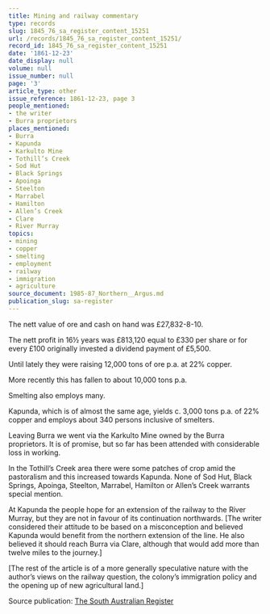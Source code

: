```yaml
---
title: Mining and railway commentary
type: records
slug: 1845_76_sa_register_content_15251
url: /records/1845_76_sa_register_content_15251/
record_id: 1845_76_sa_register_content_15251
date: '1861-12-23'
date_display: null
volume: null
issue_number: null
page: '3'
article_type: other
issue_reference: 1861-12-23, page 3
people_mentioned:
- the writer
- Burra proprietors
places_mentioned:
- Burra
- Kapunda
- Karkulto Mine
- Tothill’s Creek
- Sod Hut
- Black Springs
- Apoinga
- Steelton
- Marrabel
- Hamilton
- Allen’s Creek
- Clare
- River Murray
topics:
- mining
- copper
- smelting
- employment
- railway
- immigration
- agriculture
source_document: 1985-87_Northern__Argus.md
publication_slug: sa-register
---
```


The nett value of ore and cash on hand was £27,832-8-10.

The nett profit in 16½ years was £813,120 equal to £330 per share or for every £100 originally invested a dividend payment of £5,500.

Until lately they were raising 12,000 tons of ore p.a. at 22% copper.

More recently this has fallen to about 10,000 tons p.a.

Smelting also employs many.

Kapunda, which is of almost the same age, yields c. 3,000 tons p.a. of 22% copper and employs about 340 persons inclusive of smelters.

Leaving Burra we went via the Karkulto Mine owned by the Burra proprietors.  It is of promise, but so far has been attended with considerable loss in working.

In the Tothill’s Creek area there were some patches of crop amid the pastoralism and this increased towards Kapunda.  None of Sod Hut, Black Springs, Apoinga, Steelton, Marrabel, Hamilton or Allen’s Creek warrants special mention.

At Kapunda the people hope for an extension of the railway to the River Murray, but they are not in favour of its continuation northwards.  [The writer considered their attitude to be based on a misconception and believed Kapunda would benefit from the northern extension of the line.  He also believed it should reach Burra via Clare, although that would add more than twelve miles to the journey.]

[The rest of the article is of a more generally speculative nature with the author’s views on the railway question, the colony’s immigration policy and the opening up of new agricultural land.]

Source publication: [The South Australian Register](/publications/sa-register/)
